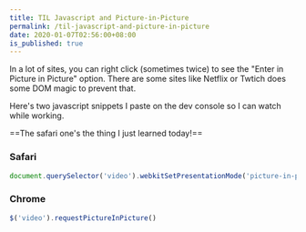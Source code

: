 ```yaml
---
title: TIL Javascript and Picture-in-Picture
permalink: /til-javascript-and-picture-in-picture
date: 2020-01-07T02:56:00+08:00
is_published: true
---
```


 

In a lot of sites, you can right click (sometimes twice) to see the "Enter in Picture in Picture" option. There are some sites like Netflix or Twtich does some DOM magic to prevent that.

Here's two javascript snippets I paste on the dev console so I can watch while working.

==The safari one's the thing I just learned today!==



<!-- MORE -->

### Safari

```js
document.querySelector('video').webkitSetPresentationMode('picture-in-picture')
```

### Chrome

```js
$('video').requestPictureInPicture()
```



